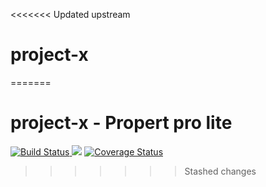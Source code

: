 <<<<<<< Updated upstream
# project-x
=======
# project-x - Propert pro lite

 <a href="https://travis-ci.org/Rickytta/project-x"><img src="https://travis-ci.org/Rickytta/project-x.svg?branch=develop" alt="Build Status"/> </a>
<a href="https://codeclimate.com/github/Rickytta/project-x/maintainability"><img src="https://api.codeclimate.com/v1/badges/97ccfc79d21d78d114ad/maintainability" /></a>
<a href='https://coveralls.io/github/Rickytta/project-x?branch=develop'><img src='https://coveralls.io/repos/github/Rickytta/project-x/badge.svg?branch=develop' alt='Coverage Status' /></a>
>>>>>>> Stashed changes
